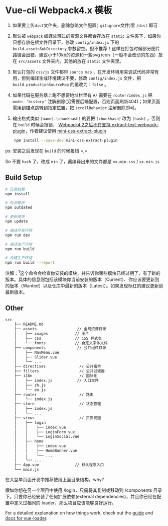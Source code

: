 
# Vue-cli Webpack4.x 模板

1. 如果要上传`dist`文件夹，删除忽略文件配置(`.gitignore`文件)里 `/dist` 即可

2. 默认被 `webpack` 编译处理过的资源文件都会存放在 `static` 文件夹下，如果你只想存放在根文件目录下，修改 `config/index.jx` 下的 `build.assetsSubDirectory` 参数留空。但不推荐！这样在打包时候部分图片路径会出错，建议小于10kb的资源和一些svg icon（一般不会改动的东西）放在  `src/assets` 文件夹内，其他的放在 `static` 文件夹里。

3. 默认打包的 `css/js` 文件都带 `source map` ，在开发环境用来调试代码非常有用，但到编译生成环境建议不要，修改 `config/index.js` 文件，把 `build.productionSourceMap` 的值改为：`false` 。

4. 如果代码在服务器上跑不想要地址栏里有 `#/` 需要在 `router/index.js` 把 `mode: 'history'` 注解删除(另需要后端配置，否则页面刷新404)；如果页面需用到锚点跳转到指定位置，把 `scrollBehavior` 注解删除即可。

5. 输出格式类似 `[name].[chunkhash]` 的要把 `[chunkhash]` 改为 `[hash]` ，否则在 `build` 时候会报错， [Webpack4.2之后不在支持  extract-text-webpack-plugin](https://github.com/webpack-contrib/extract-text-webpack-plugin/issues/763)，作者建议使用 [mini-css-extract-plugin](https://github.com/webpack-contrib/mini-css-extract-plugin)

```bash
    npm install --save-dev mini-css-extract-plugin
```
ps: 安装之后发现在 `build` 的时候报错 =,=

So 不要 `hash` 了，改成 `min` 了，酱编译出来的文件都是 `xx.min.css` / `xx.min.js`   



## Build Setup

``` bash
# 安装依赖
npm install

# 检测模块
npm outdated

# 更新模块
npm update

# 编译开发环境
npm run dev

# 编译生产环境
npm run build

# 构建生产环境
npm run build --report
```
注解：<sup>1</sup>这个命令会检查你安装的模块，并告诉你哪些模块已经过期了，有了新的版本。具体的信息则包括该模块你当前安装的版本（Current）、你应该要更新到的版本（Wanted）以及仓库中最新的版本（Latest）。如果发现标红的建议更新到最新版本。


## Other
```bash
src
    ├── README.md
    ├── assets                  // 全局资源目录
    │    ├── images            // 图片
    │    ├── css               // CSS 样式表
    │    └── fonts             // 自定义字体文件
    ├── components              // 公共组件目录
    │    ├── NavMenu.vue
    │    ├── Slider.vue
    │    └── ...
    ├── directives               // 公共指令
    ├── filters                  // 公共过滤器
    ├── i18n                     // 国际化
    │    ├── index.js           // 入口文件
    │    ├── zh.js
    │    └── en.js
    ├── router                   // 路由
    │    └── index.js
    ├── store                    // 状态管理
    │    ├── index.js        
    │    └── ...
    ├── views                    // 页面视图
    │    ├── login
    │    │    ├── index.vue
    │    │    ├── LoginForm.vue
    │    │    └── LoginSocial.vue
    │    ├── home
    │    │    ├── index.vue
    │    │    ├── HomeBanner.vue
    │    │    └── ...
    │    └── ...
    ├── App.vue                // 默认程序入口
    └── main.js
```
在大型单页面开发中推荐使用上面目录结构，why?

假如你想在另一个项目中使用 /login，只需将其复制或移动到 /components 目录下。只要你已经安装了任何扩展依赖(external dependencies)，并且你已经在配置中定义过相同的 loader，那么项目应该能够良好运行。

For a detailed explanation on how things work, check out the [guide](http://vuejs-templates.github.io/webpack/) and [docs for vue-loader](http://vuejs.github.io/vue-loader).
